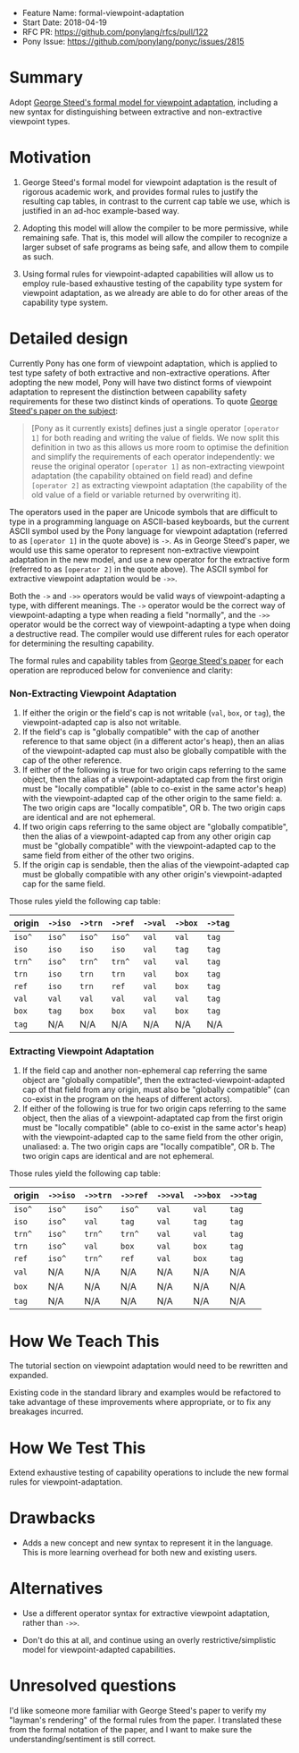 - Feature Name: formal-viewpoint-adaptation
- Start Date: 2018-04-19
- RFC PR: https://github.com/ponylang/rfcs/pull/122
- Pony Issue: https://github.com/ponylang/ponyc/issues/2815

# Summary

Adopt [George Steed's formal model for viewpoint adaptation][steed], including a new syntax for distinguishing between extractive and non-extractive viewpoint types.

[steed]: http://www.imperial.ac.uk/media/imperial-college/faculty-of-engineering/computing/public/GeorgeSteed.pdf

# Motivation

1. George Steed's formal model for viewpoint adaptation is the result of rigorous academic work, and provides formal rules to justify the resulting cap tables, in contrast to the current cap table we use, which is justified in an ad-hoc example-based way.

2. Adopting this model will allow the compiler to be more permissive, while remaining safe. That is, this model will allow the compiler to recognize a larger subset of safe programs as being safe, and allow them to compile as such.

3. Using formal rules for viewpoint-adapted capabilities will allow us to employ rule-based exhaustive testing of the capability type system for viewpoint adaptation, as we already are able to do for other areas of the capability type system.

# Detailed design

Currently Pony has one form of viewpoint adaptation, which is applied to test type safety of both extractive and non-extractive operations. After adopting the new model, Pony will have two distinct forms of viewpoint adaptation to represent the distinction between capability safety requirements for these two distinct kinds of operations. To quote [George Steed's paper on the subject][steed]:

> [Pony as it currently exists] defines just a single operator `[operator 1]` for both reading and writing the value of fields. We now split this definition in two as this allows us more room to optimise the definition and simplify the requirements of each operator independently: we reuse the original operator `[operator 1]` as non-extracting viewpoint adaptation (the capability obtained on field read) and define `[operator 2]` as extracting viewpoint adaptation (the capability of the old value of a field or variable returned by overwriting it).

The operators used in the paper are Unicode symbols that are difficult to type in a programming language on ASCII-based keyboards, but the current ASCII symbol used by the Pony language for viewpoint adaptation (referred to as `[operator 1]` in the quote above) is `->`. As in George Steed's paper, we would use this same operator to represent non-extractive viewpoint adaptation in the new model, and use a new operator for the extractive form (referred to as `[operator 2]` in the quote above). The ASCII symbol for extractive viewpoint adaptation would be `->>`.

Both the `->` and `->>` operators would be valid ways of viewpoint-adapting a type, with different meanings. The `->` operator would be the correct way of viewpoint-adapting a type when reading a field "normally", and the `->>` operator would be the correct way of viewpoint-adapting a type when doing a destructive read. The compiler would use different rules for each operator for determining the resulting capability.

The formal rules and capability tables from [George Steed's paper][steed] for each operation are reproduced below for convenience and clarity:

### Non-Extracting Viewpoint Adaptation

1. If either the origin or the field's cap is not writable (`val`, `box`, or `tag`), the viewpoint-adapted cap is also not writable.
2. If the field's cap is "globally compatible" with the cap of another reference to that same object (in a different actor's heap), then an alias of the viewpoint-adapted cap must also be globally compatible with the cap of the other reference.
3. If either of the following is true for two origin caps referring to the same object, then the alias of a viewpoint-adaptated cap from the first origin must be "locally compatible" (able to co-exist in the same actor's heap) with the viewpoint-adapted cap of the other origin to the same field:
  a. The two origin caps are "locally compatible", OR
  b. The two origin caps are identical and are not ephemeral.
4. If two origin caps referring to the same object are "globally compatible", then the alias of a viewpoint-adapted cap from any other origin cap must be "globally compatible" with the viewpoint-adapted cap to the same field from either of the other two origins.
5. If the origin cap is sendable, then the alias of the viewpoint-adapted cap must be globally compatible with any other origin's viewpoint-adapted cap for the same field.

Those rules yield the following cap table:

| origin | `->iso` | `->trn` | `->ref` | `->val` | `->box` | `->tag` |
|--------|---------|---------|---------|---------|---------|---------|
| `iso^` | `iso^`  | `iso^`  | `iso^`  | `val`   | `val`   | `tag`   |
| `iso`  | `iso`   | `iso`   | `iso`   | `val`   | `tag`   | `tag`   |
| `trn^` | `iso^`  | `trn^`  | `trn^`  | `val`   | `val`   | `tag`   |
| `trn`  | `iso`   | `trn`   | `trn`   | `val`   | `box`   | `tag`   |
| `ref`  | `iso`   | `trn`   | `ref`   | `val`   | `box`   | `tag`   |
| `val`  | `val`   | `val`   | `val`   | `val`   | `val`   | `tag`   |
| `box`  | `tag`   | `box`   | `box`   | `val`   | `box`   | `tag`   |
| `tag`  | N/A     | N/A     | N/A     | N/A     | N/A     | N/A     |

### Extracting Viewpoint Adaptation

1. If the field cap and another non-ephemeral cap referring the same object are "globally compatible", then the extracted-viewpoint-adapted cap of that field from any origin, must also be "globally compatible" (can co-exist in the program on the heaps of different actors).
2. If either of the following is true for two origin caps referring to the same object, then the alias of a viewpoint-adaptated cap from the first origin must be "locally compatible" (able to co-exist in the same actor's heap) with the viewpoint-adapted cap to the same field from the other origin, unaliased:
  a. The two origin caps are "locally compatible", OR
  b. The two origin caps are identical and are not ephemeral.

Those rules yield the following cap table:

| origin | `->>iso` | `->>trn` | `->>ref` | `->>val` | `->>box` | `->>tag` |
|--------|----------|----------|----------|----------|----------|----------|
| `iso^` | `iso^`   | `iso^`   | `iso^`   | `val`    | `val`    | `tag`    |
| `iso`  | `iso^`   | `val`    | `tag`    | `val`    | `tag`    | `tag`    |
| `trn^` | `iso^`   | `trn^`   | `trn^`   | `val`    | `val`    | `tag`    |
| `trn`  | `iso^`   | `val`    | `box`    | `val`    | `box`    | `tag`    |
| `ref`  | `iso^`   | `trn^`   | `ref`    | `val`    | `box`    | `tag`    |
| `val`  | N/A      | N/A      | N/A      | N/A      | N/A      | N/A      |
| `box`  | N/A      | N/A      | N/A      | N/A      | N/A      | N/A      |
| `tag`  | N/A      | N/A      | N/A      | N/A      | N/A      | N/A      |

# How We Teach This

The tutorial section on viewpoint adaptation would need to be rewritten and expanded.

Existing code in the standard library and examples would be refactored to take advantage of these improvements where appropriate, or to fix any breakages incurred.

# How We Test This

Extend exhaustive testing of capability operations to include the new formal rules for viewpoint-adaptation.

# Drawbacks

* Adds a new concept and new syntax to represent it in the language. This is more learning overhead for both new and existing users.

# Alternatives

- Use a different operator syntax for extractive viewpoint adaptation, rather than `->>`.

- Don't do this at all, and continue using an overly restrictive/simplistic model for viewpoint-adapted capabilities.

# Unresolved questions

I'd like someone more familiar with George Steed's paper to verify my "layman's rendering" of the formal rules from the paper. I translated these from the formal notation of the paper, and I want to make sure the understanding/sentiment is still correct.
